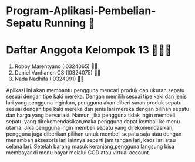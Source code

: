 # Program-Aplikasi-Pembelian-Sepatu Running 🏃
# Daftar Anggota Kelompok 13 👨‍👨‍👧
1. Robby Marentyano (I0324065)   🧑‍💻
2. Daniel Vanhanen CS (I0324075) 🧑‍💻
3. Nada Nadhifa (I0324091)       👩‍💻


Aplikasi ini akan membantu pengguna mencari produk dan ukuran sepatu sesuai dengan tipe kaki mereka. Dengan memilih sesuai tipe kaki dan jenis lari yang pengguna inginkan, pengguna akan diberi saran produk sepatu sesuai dengan tipe kaki mereka dan jenis lari mereka dengan pilihan sepatu dan harga yang bervariasi. Namun, jika pengguna tidak ingin membeli sepatu yang direkomendasikan,maka pengguna dapat kembali ke menu utama. Jika pengguna ingin membeli sepatu yang direkomendasikan, pengguna juga diberikan pilihan untuk membeli sepatu saja atau dengan menambah aksesoris lari lainnya seperti jam tangan lari, kaos lari atau celana lari. Setelah barang masuk keranjang,pengguna langsung bisa membayar di menu bayar melalui COD atau virtual account.
